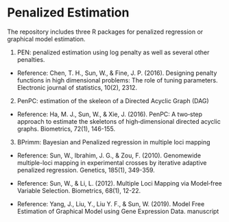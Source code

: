 # Penalized Estimation
 
The repository includes three R packages for penalized regression or graphical model estimation. 

1. PEN: penalized estimation using log penalty as well as several other penalties. 

* Reference: Chen, T. H., Sun, W., & Fine, J. P. (2016). Designing penalty functions in high dimensional problems: The role of tuning parameters. Electronic journal of statistics, 10(2), 2312.

2. PenPC: estimation of the skeleon of a Directed Acyclic Graph (DAG)

* Reference: Ha, M. J., Sun, W., & Xie, J. (2016). PenPC: A two‐step approach to estimate the skeletons of high‐dimensional directed acyclic graphs. Biometrics, 72(1), 146-155.

3. BPrimm: Bayesian and Penalized regression in multiple loci mapping

* Reference: Sun, W., Ibrahim, J. G., & Zou, F. (2010). Genomewide multiple-loci mapping in experimental crosses by iterative adaptive penalized regression. Genetics, 185(1), 349-359.

* Reference: Sun, W., & Li, L. (2012). Multiple Loci Mapping via Model‐free Variable Selection. Biometrics, 68(1), 12-22.

* Reference: Yang, J., Liu, Y., Liu Y. F., & Sun, W. (2019). Model Free Estimation of Graphical Model using Gene Expression Data. manuscript

